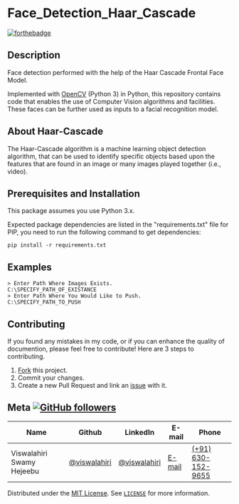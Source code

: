 # Face_Detection_Haar_Cascade

[![forthebadge](https://forthebadge.com/images/badges/made-with-python.svg)](https://forthebadge.com)

## Description

Face detection performed with the help of the Haar Cascade Frontal Face Model.

Implemented with [OpenCV](https://pypi.org/project/opencv-python/) (Python 3) in Python, this repository contains code that enables the use of Computer Vision algorithms and facilities. These faces can be further used as inputs to a facial recognition model.

## About Haar-Cascade

The Haar-Cascade algorithm is a machine learning object detection algorithm, that can be used to identify specific objects based upon the features that are found in an image or many images played together (i.e., video).

## Prerequisites and Installation

This package assumes you use Python 3.x.

Expected package dependencies are listed in the "requirements.txt" file for PIP, you need to run the following command to get dependencies:
```
pip install -r requirements.txt
```

## Examples

```
> Enter Path Where Images Exists.
C:\SPECIFY_PATH_OF_EXISTANCE
> Enter Path Where You Would Like to Push.
C:\SPECIFY_PATH_TO_PUSH
```

## Contributing

If you found any mistakes in my code, or if you can enhance the quality of documention, please feel free to contribute!
Here are 3 steps to contributing.

1. [Fork](https://github.com/Viswalahiri/Face_Detection_Haar_Cascade/fork) this project.
2. Commit your changes.
3. Create a new Pull Request and link an [issue](https://github.com/Viswalahiri/Face_Detection_Haar_Cascade/issues/new) with it.


## Meta [![GitHub followers](https://img.shields.io/github/followers/viswalahiri.svg?style=social&label=Follow&maxAge=2592000)](https://github.com/viswalahiri?tab=followers)


| Name | Github | LinkedIn | E-mail | Phone|
| --- | --- | --- | --- | --- |
| Viswalahiri Swamy Hejeebu | [@viswalahiri](https://github.com/viswalahiri) | [@viswalahiri](https://www.linkedin.com/in/viswalahiri/) |[E-mail](mailto:viswalahiriswamyh@gmail.com) | [(+91) 630-152-9655](tel:+916301529655)


Distributed under the [MIT License](https://opensource.org/licenses/MIT). See [`LICENSE`](https://github.com/Viswalahiri/Face_Detection_Haar_Cascade/blob/master/LICENSE) for more information.

